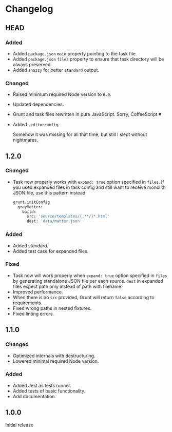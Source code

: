 # Changelog

## HEAD

### Added
- Added `package.json` `main` property pointing to the task file.
- Added `package.json` `files` property to ensure that task directory will be always preserved.
- Added `snazzy` for better `standard` output.

### Changed
- Raised minimum required Node version to `6.0`.
- Updated dependencies.
- Grunt and task files rewritten in pure JavaScript. Sorry, CoffeeScript :broken_heart:
- Added `.editorconfig`.

   Somehow it was missing for all that time, but still I slept without nightmares.

## 1.2.0

### Changed
- Task now properly works with `expand: true` option specified in `files`. If you used expanded files in task config and still want to receive monolith JSON file, use this pattern instead:

   ``` coffee
   grunt.initConfig
     grayMatter:
       build:
         src: 'source/templates/{,**/}*.html'
         dest: 'data/matter.json'
   ```

### Added
- Added standard.
- Added test case for expanded files.

### Fixed
- Task now will work properly when `expand: true` option specified in `files` by generating standalone JSON file per each source. `dest` in expanded files expect path only instead of path with filename.
- Improved performance.
- When there is no `src` provided, Grunt will return `false` according to requirements.
- Fixed wrong paths in nested fixtures.
- Fixed linting errors.

## 1.1.0

### Changed
- Optimized internals with destructuring.
- Lowered minimal required Node version.

### Added
- Added Jest as tests runner.
- Added tests of basic functionality.
- Add documentation.

## 1.0.0

Initial release